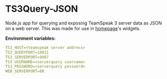 # TS3Query-JSON

Node.js app for querying and exposing TeamSpeak 3 server data as JSON on a web server.
This was made for use in [homepage](https://github.com/benphelps/homepage)'s widgets.

**Environment variables:**
```yml
TS3_HOST=<teamspeak server address>
TS3_QUERYPORT=10011
TS3_SERVERPORT=9987
TS3_USERNAME=<serverquery username>
TS3_PASSWORD=<serverquery password>
WEB_SERVERPORT=80
```
